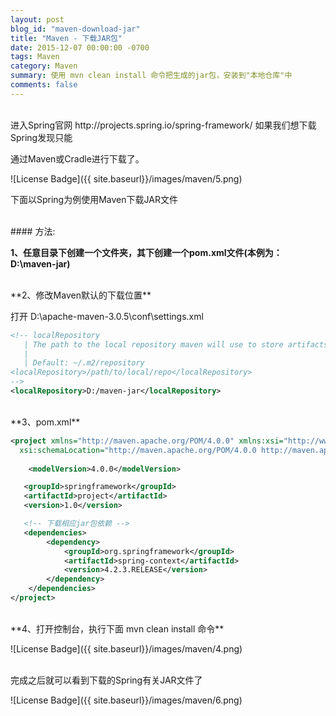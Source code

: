 ```yaml
---
layout: post
blog_id: "maven-download-jar"
title: "Maven - 下载JAR包"
date: 2015-12-07 00:00:00 -0700
tags: Maven
category: Maven
summary: 使用 mvn clean install 命令把生成的jar包，安装到"本地仓库"中
comments: false
---
```

</br>
进入Spring官网 http://projects.spring.io/spring-framework/ 如果我们想下载Spring发现只能

通过Maven或Cradle进行下载了。

![License Badge]({{ site.baseurl}}/images/maven/5.png)

下面以Spring为例使用Maven下载JAR文件

</br>
#### 方法:

**1、任意目录下创建一个文件夹，其下创建一个pom.xml文件(本例为：D:\maven-jar)**

</br>
**2、修改Maven默认的下载位置**

打开 D:\apache-maven-3.0.5\conf\settings.xml

```xml
<!-- localRepository
   | The path to the local repository maven will use to store artifacts.
   |
   | Default: ~/.m2/repository
<localRepository>/path/to/local/repo</localRepository>
-->
<localRepository>D:/maven-jar</localRepository>
```

</br>
**3、pom.xml**

```xml
<project xmlns="http://maven.apache.org/POM/4.0.0" xmlns:xsi="http://www.w3.org/2001/XMLSchema-instance"
  xsi:schemaLocation="http://maven.apache.org/POM/4.0.0 http://maven.apache.org/xsd/maven-4.0.0.xsd">
	
	<modelVersion>4.0.0</modelVersion>

   <groupId>springframework</groupId>
   <artifactId>project</artifactId>
   <version>1.0</version>

   <!-- 下载相应jar包依赖 -->
   <dependencies>
		<dependency>
			<groupId>org.springframework</groupId>
			<artifactId>spring-context</artifactId>
			<version>4.2.3.RELEASE</version>
		</dependency>
	</dependencies>
</project>
```

</br>
**4、打开控制台，执行下面 mvn clean install 命令**

![License Badge]({{ site.baseurl}}/images/maven/4.png)

</br>
完成之后就可以看到下载的Spring有关JAR文件了

![License Badge]({{ site.baseurl}}/images/maven/6.png)

</br>